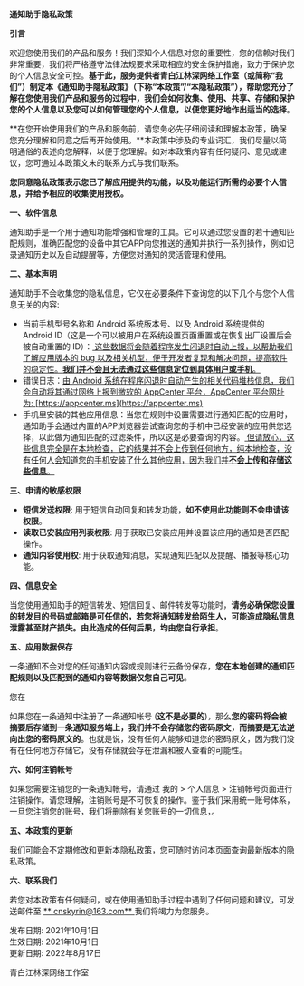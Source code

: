 **通知助手隐私政策**

**引言**

欢迎您使用我们的产品和服务！我们深知个人信息对您的重要性，您的信赖对我们非常重要，我们将严格遵守法律法规要求采取相应的安全保护措施，致力于保护您的个人信息安全可控。**基于此，服务提供者青白江林深网络工作室（或简称“我们”）制定本《通知助手隐私政策》（下称“本政策”/“本隐私政策”），帮助您充分了解在您使用我们产品和服务的过程中，我们会如何收集、使用、共享、存储和保护您的个人信息以及您可以如何管理您的个人信息，以便您更好地作出适当的选择**。

**在您开始使用我们的产品和服务前，请您务必先仔细阅读和理解本政策，确保您充分理解和同意之后再开始使用。**本政策中涉及的专业词汇，我们尽量以简明通俗的表述向您解释，以便于您理解。如对本政策内容有任何疑问、意见或建议，您可通过本政策文末的联系方式与我们联系。

**您同意隐私政策表示您已了解应用提供的功能，以及功能运行所需的必要个人信息，并给予相应的收集使用授权。**

**一、软件信息**

通知助手是一个用于通知功能增强和管理的工具。它可以通过您设置的若干通知匹配规则，准确匹配您的设备中其它APP向您推送的通知并执行一系列操作，例如记录通知历史以及自动提醒等，方便您对通知的灵活管理和使用。

**二、基本声明**

通知助手不会收集您的隐私信息，它仅在必要条件下查询您的以下几个与您个人信息无关的内容:

- 当前手机型号名称和 Android 系统版本号、以及 Android 系统提供的 Android ID（这是一个可以被用户在系统设置页面重置或在恢复出厂设置后会被自动重置的 ID）：<ins> 这些数据将会随着程序发生闪退时自动上报，以帮助我们了解应用版本的 bug 以及相关机型，便于开发者复现和解决问题，提高软件的稳定性。**我们并不会且无法通过这些信息定位到具体用户或手机**。
- 错误日志：<ins>由 Android 系统在程序闪退时自动产生的相关代码堆栈信息，我们会自动将其通过网络上报到微软的 AppCenter 平台，AppCenter 平台网址为:  [https://appcenter.ms](https://appcenter.ms)
- 手机里安装的其他应用信息：当您在规则中设置需要进行通知匹配的应用时，通知助手会通过内置的APP浏览器尝试查询您的手机中已经安装的应用供您选择，以此做为通知匹配的过滤条件，所以这是必要查询的内容。<ins> 但请放心，这些信息完全是在本地检查，它的结果并不会上传到任何地方，纯本地检查，没有任何人会知道您的手机安装了什么其他应用，因为我们并**不会上传和存储这些信息**。<ins>

**三、申请的敏感权限**

- **短信发送权限**: 用于短信自动回复和转发功能，**如不使用此功能则不会申请该权限**。
- **读取已安装应用列表权限**: 用于获取已安装应用并设置该应用的通知是否匹配操作。
- **通知内容使用权**: 用于获取通知消息，实现通知匹配以及提醒、播报等核心功能。

**四、信息安全**

当您使用通知助手的短信转发、短信回复、邮件转发等功能时，**请务必确保您设置的转发目的号码或邮箱是可任信的，若您将通知转发给陌生人，可能造成隐私信息泄露甚至财产损失。由此造成的任何后果，均由您自行承担**。

**五、应用数据保存**

一条通知不会对您的任何通知内容或规则进行云备份保存，**您在本地创建的通知匹配规则以及匹配到的通知内容等数据仅您自己可见**。

您在

如果您在一条通知中注册了一条通知帐号 (**这不是必要的**)，那么**您的密码将会被摘要后存储到一条通知服务端上，我们并不会存储您的密码原文，而摘要是无法逆向出您的密码原文的**。也就是说，没有任何人能够知道您的密码原文，因为我们没有在任何地方存储它，没有存储就会存在泄漏和被人查看的可能性。

**六、如何注销帐号**

如果您需要注销您的一条通知帐号，请通过 我的 > 个人信息 > 注销帐号页面进行注销操作。请您理解，注销账号是不可恢复的操作。鉴于我们采用统一账号体系，一旦您注销您的账号，我们将删除有关您账号的一切信息，。

**五、本政策的更新**

我们可能会不定期修改和更新本隐私政策，您可随时访问本页面查询最新版本的隐私政策。

**六、联系我们**

若您对本政策有任何疑问，或在使用通知助手过程中遇到了任何问题和建议，可发送邮件至 <ins>** cnskyrin@163.com** </ins> 我们将竭力为您服务。

发布日期:  2021年10月1日<br/>
生效日期:  2021年10月1日<br/>
更新日期:  2022年8月17日<br/>

青白江林深网络工作室